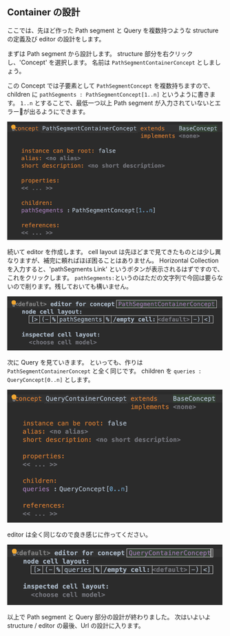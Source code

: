 ## Container の設計

ここでは、先ほど作った Path segment と Query を複数持つような structure の定義及び editor の設計をします。

まずは Path segment から設計します。
structure 部分を右クリックし、'Concept' を選択します。
名前は `PathSegmentContainerConcept` としましょう。

この Concept では子要素として `PathSegmentConcept` を複数持ちますので、children に `pathSegments : PathSegmentConcept[1..n]` というように書きます。
`1..n` とすることで、最低一つ以上 Path segment が入力されていないとエラーが出るようにできます。

<img src="./05_Container_01.png" width="500" />

続いて editor を作成します。
cell layout は先ほどまで見てきたものとは少し異なりますが、補完に頼ればほぼ困ることはありません。
Horizontal Collection を入力すると、'pathSegments Link' というボタンが表示されるはずですので、これをクリックします。
`pathSegments:`というのはただの文字列で今回は要らないので削ります。残しておいても構いません。

<img src="./05_Container_02.png" width="500" />

次に Query を見ていきます。
といっても、作りは `PathSegmentContainerConcept` と全く同じです。
children を `queries : QueryConcept[0..n]` とします。

<img src="./05_Container_03.png" width="500" />

editor は全く同じなので良き感じに作ってください。

<img src="./05_Container_04.png" width="500" />

以上で Path segment と Query 部分の設計が終わりました。
次はいよいよ structure / editor の最後、Url の設計に入ります。

